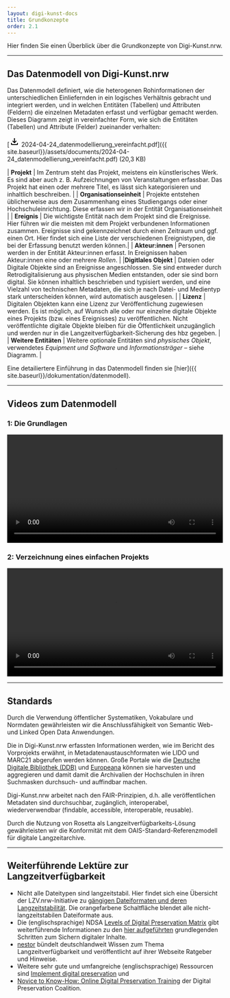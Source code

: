 ```yaml
---
layout: digi-kunst-docs
title: Grundkonzepte
order: 2.1
---
```


Hier finden Sie einen Überblick über die Grundkonzepte von Digi-Kunst.nrw.

----

## Das Datenmodell von Digi-Kunst.nrw

Das Datenmodell definiert, wie die heterogenen Rohinformationen der unterschiedlichen Einliefernden in ein logisches Verhältnis gebracht und integriert werden, und in welchen Entitäten (Tabellen) und Attributen (Feldern) die einzelnen Metadaten erfasst und verfügbar gemacht werden. Dieses Diagramm zeigt in vereinfachter Form, wie sich die Entitäten (Tabellen) und Attribute (Felder) zueinander verhalten:

[<svg class="download-icon" xmlns="http://www.w3.org/2000/svg" height="24" viewBox="0 -960 960 960" width="24"><path d="M480-320 280-520l56-58 104 104v-326h80v326l104-104 56 58-200 200ZM240-160q-33 0-56.5-23.5T160-240v-120h80v120h480v-120h80v120q0 33-23.5 56.5T720-160H240Z"/></svg> 2024-04-24_datenmodellierung_vereinfacht.pdf]({{ site.baseurl}}/assets/documents/2024-04-24_datenmodellierung_vereinfacht.pdf) (20,3 KB)  

| **Projekt**  | Im Zentrum steht das Projekt, meistens ein künstlerisches Werk. Es sind aber auch z. B. Aufzeichnungen von Veranstaltungen erfassbar. Das Projekt hat einen oder mehrere Titel, es lässt sich kategorisieren und inhaltlich beschreiben. |
| **Organisationseinheit** | Projekte entstehen üblicherweise aus dem Zusammenhang eines Studiengangs oder einer Hochschuleinrichtung. Diese erfassen wir in der Entität Organisationseinheit |
| **Ereignis** | Die wichtigste Entität nach dem Projekt sind die Ereignisse. Hier führen wir die meisten mit dem Projekt verbundenen Informationen zusammen. Ereignisse sind gekennzeichnet durch einen Zeitraum und ggf. einen Ort. Hier findet sich eine Liste der verschiedenen Ereignistypen, die bei der Erfassung benutzt werden können.|
| **Akteur:innen** | Personen werden in der Entität Akteur:innen erfasst. In Ereignissen haben Akteur:innen eine oder mehrere *Rollen*. |
|**Digitlales Objekt** | Dateien oder Digitale Objekte sind an Ereignisse angeschlossen. Sie sind entweder durch Retrodigitalisierung aus physischen Medien entstanden, oder sie sind born digital. Sie können inhaltlich beschrieben und typisiert werden, und eine Vielzahl von technischen Metadaten, die sich je nach Datei- und Medientyp stark unterscheiden können, wird automatisch ausgelesen. |
| **Lizenz** | Digitalen Objekten kann eine Lizenz zur Veröffentlichung zugewiesen werden. Es ist möglich, auf Wunsch alle oder nur einzelne digitale Objekte eines Projekts (bzw. eines Ereignisses) zu veröffentlichen. Nicht veröffentlichte digitale Objekte bleiben für die Öffentlichkeit unzugänglich und werden nur in die Langzeitverfügbarkeit-Sicherung des hbz gegeben. |
| **Weitere Entitäten** | Weitere optionale Entitäten sind *physisches Objekt*, verwendetes *Equipment und Software* und *Informationsträger* – siehe Diagramm. |

Eine detailiertere Einführung in das Datenmodell finden sie [hier]({{ site.baseurl}}/dokumentation/datenmodell).

----

## Videos zum Datenmodell

### 1: Die Grundlagen

<video width="100%" controls>
    <source src="{{ site.baseurl}}/assets/documents/2024-04_datenmodellierung_1_grundlagen.mp4" type="video/mp4">
</video>

### 2: Verzeichnung eines einfachen Projekts

<video width="100%" controls>
    <source src="{{ site.baseurl}}/assets/documents/2024-04_datenmodellierung_2_einfaches_beispiel.mp4" type="video/mp4">
</video>

----

## Standards

Durch die Verwendung öffentlicher Systematiken, Vokabulare und Normdaten gewährleisten wir die Anschlussfähigkeit von Semantic Web- und Linked Open Data Anwendungen. 

Die in Digi-Kunst.nrw erfassten Informationen werden, wie im Bericht des Vorprojekts erwähnt, in Metadatenaustauschformaten wie LIDO und MARC21 abgerufen werden können. Große Portale wie die [Deutsche Digitale Bibliothek (DDB)](https://www.deutsche-digitale-bibliothek.de/) und [Europeana](https://www.europeana.eu/) können sie harvesten und aggregieren und damit damit die Archivalien der Hochschulen in ihren Suchmasken durchsuch- und auffindbar machen.

Digi-Kunst.nrw arbeitet nach den FAIR-Prinzipien, d.h. alle veröffentlichen Metadaten sind durchsuchbar, zugänglich, interoperabel, wiederverwendbar (findable, accessible, interoperable, reusable).

Durch die Nutzung von Rosetta als Langzeitverfügbarkeits-Lösung gewährleisten wir die Konformität mit dem OAIS-Standard-Referenzmodell für digitale Langzeitarchive.

---- 

## Weiterführende Lektüre zur Langzeitverfügbarkeit

  * Nicht alle Dateitypen sind langzeitstabil. Hier findet sich eine Übersicht der LZV.nrw-Initiative zu [gängigen Dateiformaten und deren Langzeitstabilität](https://www.lzv.nrw/dateiformate/). Die orangefarbene Schaltfläche blendet alle nicht-langzeitstabilen Dateiformate aus. 
  * Die (englischsprachige) NDSA [Levels of Digital Preservation Matrix](https://osf.io/3na96) gibt weiterführende Informationen zu den [hier aufgeführten]() grundlegenden Schritten zum Sichern digitaler Inhalte.
  * [nestor](https://www.langzeitarchivierung.de/Webs/nestor/DE/Publikationen/publikationen_node.html) bündelt deutschlandweit Wissen zum Thema Langzeitverfügbarkeit und veröffentlicht auf ihrer Webseite Ratgeber und Hinweise.
  * Weitere sehr gute und umfangreiche (englischsprachige) Ressourcen sind [Implement digital preservation](https://www.dpconline.org/digipres/implement-digipres) und
  * [Novice to Know-How: Online Digital Preservation Training](https://www.dpconline.org/digipres/prof-development/n2kh-online-training) der Digital Preservation Coalition.

